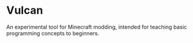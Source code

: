 # Vulcan
An experimental tool for Minecraft modding, intended for teaching basic programming concepts to beginners.
